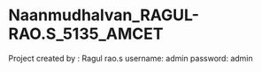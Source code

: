 # Naanmudhalvan_RAGUL-RAO.S_5135_AMCET
Project created by : Ragul rao.s
username: admin
password: admin
